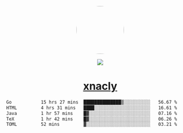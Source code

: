 <p align="center">
  <img style="border-radius: 100px" width="128" height="128" src="https://avatars.githubusercontent.com/u/47723417?v=4"/>
</p>
<p align="center">
  <img src="https://komarev.com/ghpvc/?username=xnacly&&style=flat-square"/>
</p>

<h1 align="center"><a href="https://xnacly.me"> xnacly</a> </h1>

<!--START_SECTION:waka-->

```txt
Go           15 hrs 27 mins  ██████████████▒░░░░░░░░░░   56.67 %
HTML         4 hrs 31 mins   ████░░░░░░░░░░░░░░░░░░░░░   16.61 %
Java         1 hr 57 mins    █▓░░░░░░░░░░░░░░░░░░░░░░░   07.16 %
TeX          1 hr 42 mins    █▓░░░░░░░░░░░░░░░░░░░░░░░   06.26 %
TOML         52 mins         ▓░░░░░░░░░░░░░░░░░░░░░░░░   03.21 %
```

<!--END_SECTION:waka-->
